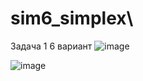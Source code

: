 # sim6_simplex\
Задача 1 6 вариант
![image](https://github.com/setusq/sim6_simplex/assets/125801694/d255c64d-1d42-4a05-abf7-e59f3cb68ba3)

![image](https://github.com/setusq/sim6_simplex/assets/125801694/292a9a7a-3ae8-40ac-b690-629106f975d1)
